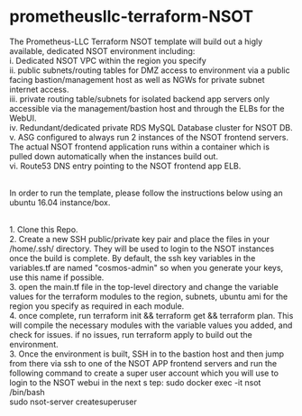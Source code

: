# prometheusllc-terraform-NSOT

The Prometheus-LLC Terraform NSOT template will build out a higly available, dedicated NSOT environment including:
<br /> i. Dedicated NSOT VPC within the region you specify
<br /> ii. public subnets/routing tables for DMZ access to environment via a public facing bastion/management host as well as NGWs for                private subnet internet access.
<br />iii. private routing table/subnets for isolated backend app servers only accessible via the management/bastion host and through the            ELBs for the WebUI.
<br />iv.  Redundant/dedicated private RDS MySQL Database cluster for NSOT DB.
<br />v.   ASG configured to always run 2 instances of the NSOT frontend servers. The actual NSOT frontend application runs within a                  container which is pulled down automatically when the instances build out.
<br />vi.  Route53 DNS entry pointing to the NSOT frontend app ELB.

<br /> In order to run the template, please follow the instructions below using an ubuntu 16.04 instance/box.

<br /> 1. Clone this Repo.
<br /> 2. Create a new SSH public/private key pair and place the files in your /home/.ssh/ directory. They will be used to login to the NSOT instances once the build is complete. By default, the ssh key variables in the variables.tf are named "cosmos-admin" so when you generate your keys, use this name if possible.
<br /> 3. open the main.tf file in the top-level directory and change the variable values for the terraform modules to the region, subnets, ubuntu ami for the region you specify as required in each module. 
<br /> 4. once complete, run terraform init && terraform get && terraform plan. This will compile the necessary modules with the variable           values you added, and check for issues. if no issues, run terraform apply to build out the environment.
<br /> 3. Once the environment is built, SSH in to the bastion host and then jump from there via ssh to one of the NSOT APP frontend                 servers and run the following command to create a super user account which you will use to login to the NSOT webui in the next s           tep: sudo docker exec -it nsot /bin/bash
<br />         sudo nsot-server createsuperuser
<br />


